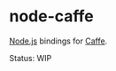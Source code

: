 # node-caffe

[Node.js](nodejs.org) bindings for [Caffe](https://github.com/BVLC/caffe).

Status: WIP
